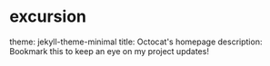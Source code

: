 # excursion
theme: jekyll-theme-minimal
title: Octocat's homepage
description: Bookmark this to keep an eye on my project updates!
